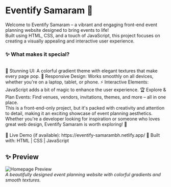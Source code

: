 <h1>Eventify Samaram 🎉</h1>
Welcome to Eventify Samaram – a vibrant and engaging front-end event planning website designed to bring events to life!<br> Built using HTML, CSS, and a touch of JavaScript, this project focuses on creating a visually appealing and interactive user experience.

<h3>✨ What makes it special?</h3><br>
🎨 Stunning UI: A colorful gradient theme with elegant textures that make every page pop.
📱 Responsive Design: Works smoothly on all devices, whether you're on a laptop, tablet, or phone.
⚡ Interactive Elements: JavaScript adds a bit of magic to enhance the user experience.
🏆 Explore & Plan Events: Find venues, vendors, invitations, themes, and more – all in one place.
<br>
This is a front-end-only project, but it's packed with creativity and attention to detail, making it an exciting showcase of event planning aesthetics. Whether you're a developer looking for inspiration or someone who loves great web design, Eventify Samaram is worth exploring! 🚀
<br><br>
🔗 Live Demo (if available): https://eventify-samarambh.netlify.app/
📌 Built with: HTML | CSS | JavaScript

## **✨ Preview**  
![Homepage Preview](images/homepage.png)  
*A beautifully designed event planning website with colorful gradients and smooth textures.*  
